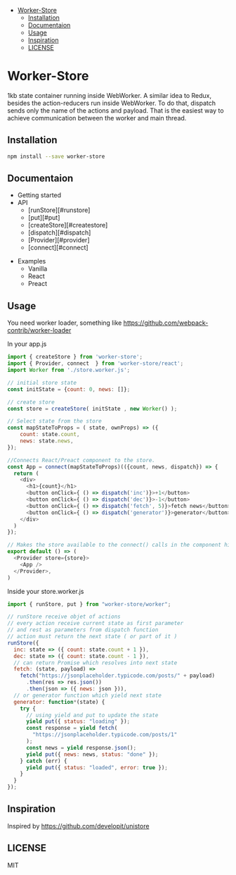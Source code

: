 <!-- START doctoc generated TOC please keep comment here to allow auto update -->
<!-- DON'T EDIT THIS SECTION, INSTEAD RE-RUN doctoc TO UPDATE -->


- [Worker-Store](#worker-store)
  - [Installation](#installation)
  - [Documentaion](#documentaion)
  - [Usage](#usage)
  - [Inspiration](#inspiration)
  - [LICENSE](#license)

<!-- END doctoc generated TOC please keep comment here to allow auto update -->

# Worker-Store

1kb state container running inside WebWorker.
A similar idea to Redux, besides the action-reducers run inside WebWorker.
To do that, dispatch sends only the name of the actions and payload.
That is the easiest way to achieve communication between the worker and main thread.

## Installation

```sh
npm install --save worker-store
```

## Documentaion

* Getting started
* API
  * [runStore][#runstore]
  * [put][#put]
  * [createStore][#createstore]
  * [dispatch][#dispatch]
  * [Provider][#provider]
  * [connect][#connect]

- Examples
  * Vanilla
  * React
  * Preact

## Usage

You need worker loader, something like https://github.com/webpack-contrib/worker-loader

In your app.js

```js
import { createStore } from 'worker-store';
import { Provider, connect  } from 'worker-store/react';
import Worker from './store.worker.js';

// initial store state
const initState = {count: 0, news: []};

// create store
const store = createStore( initState , new Worker() );

// Select state from the store
const mapStateToProps = ( state, ownProps) => ({
    count: state.count,
    news: state.news,
});

//Connects React/Preact component to the store.
const App = connect(mapStateToProps)(({count, news, dispatch}) => {
  return (
    <div>
      <h1>{count}</h1>
      <button onClick={ () => dispatch('inc')}>+1</button>
      <button onClick={ () => dispatch('dec')}>-1</button>
      <button onClick={ () => dispatch('fetch', 5)}>fetch news</button>
      <button onClick={ () => dispatch('generator')}>generator</button>
    </div>
  )
});

// Makes the store available to the connect() calls in the component hierarchy below.
export default () => (
  <Provider store={store}>
    <App />
  </Provider>,
)
```

Inside your store.worker.js

```js
import { runStore, put } from "worker-store/worker";

// runStore receive objet of actions
// every action receive current state as first parameter
// and rest as parameters from dispatch function
// action must return the next state ( or part of it )
runStore({
  inc: state => ({ count: state.count + 1 }),
  dec: state => ({ count: state.count - 1 }),
  // can return Promise which resolves into next state
  fetch: (state, payload) =>
    fetch("https://jsonplaceholder.typicode.com/posts/" + payload)
      .then(res => res.json())
      .then(json => ({ news: json })),
  // or generator function which yield next state
  generator: function*(state) {
    try {
      // using yield and put to update the state
      yield put({ status: "loading" });
      const response = yield fetch(
        "https://jsonplaceholder.typicode.com/posts/1"
      );
      const news = yield response.json();
      yield put({ news: news, status: "done" });
    } catch (err) {
      yield put({ status: "loaded", error: true });
    }
  }
});
```

## Inspiration

Inspired by https://github.com/developit/unistore

## LICENSE

MIT
